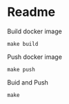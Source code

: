 # Readme
  
Build docker image
```
make build
```
  
Push docker image
```
make push
```
  
Buid and Push
```
make
```
